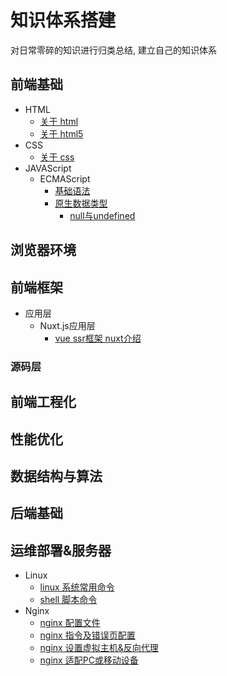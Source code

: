 # 知识体系搭建
对日常零碎的知识进行归类总结, 建立自己的知识体系

## 前端基础
- HTML
  - [关于 html](https://github.com/appleguardu/Knowledge-Lib/issues/8)
  - [关于 html5](https://github.com/appleguardu/Knowledge-Lib/issues/9)
- CSS
  - [关于 css](https://github.com/appleguardu/Knowledge-Lib/issues/10)
- JAVAScript
  - ECMAScript
    - [基础语法](https://github.com/appleguardu/Knowledge-Lib/issues/11)
    - [原生数据类型](https://github.com/appleguardu/Knowledge-Lib/issues/12)
      - [null与undefined](https://github.com/appleguardu/Knowledge-Lib/issues/13)

## 浏览器环境

## 前端框架
- 应用层
  - Nuxt.js应用层
    - [vue ssr框架 nuxt介绍](https://github.com/appleguardu/Knowledge-Lib/issues/7)
### 源码层

## 前端工程化

## 性能优化

## 数据结构与算法

## 后端基础

## 运维部署&服务器
- Linux  
  - [linux 系统常用命令](https://github.com/appleguardu/Knowledge-Lib/issues/1)
  - [shell 脚本命令](https://github.com/appleguardu/Knowledge-Lib/issues/6)
- Nginx  
  - [nginx 配置文件](https://github.com/appleguardu/Knowledge-Lib/issues/2)
  - [nginx 指令及错误页配置](https://github.com/appleguardu/Knowledge-Lib/issues/3)
  - [nginx 设置虚拟主机&反向代理](https://github.com/appleguardu/Knowledge-Lib/issues/4)
  - [nginx 适配PC或移动设备](https://github.com/appleguardu/Knowledge-Lib/issues/5)

